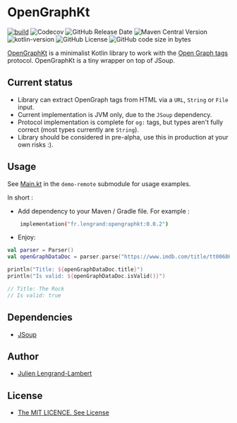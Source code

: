 # OpenGraphKt

[![build](https://github.com/jlengrand/OpenGraphKt/actions/workflows/gradle.yml/badge.svg)](https://github.com/simplex-chat/jlengrand/OpenGraphKt/workflows/gradle.yml)
![Codecov](https://img.shields.io/codecov/c/github/jlengrand/OpenGraphKt)
![GitHub Release Date](https://img.shields.io/github/release-date/jlengrand/OpenGraphKt)
![Maven Central Version](https://img.shields.io/maven-central/v/fr.lengrand/opengraphkt)
![kotlin-version](https://img.shields.io/badge/kotlin-2.1.0-blue?logo=kotlin)
![GitHub License](https://img.shields.io/github/license/jlengrand/OpenGraphKt)
![GitHub code size in bytes](https://img.shields.io/github/languages/code-size/jlengrand/OpenGraphKt)


[OpenGraphKt](https://github.com/jlengrand/OpenGraphKt) is a minimalist Kotlin library to work with the [Open Graph tags](https://ogp.me/) protocol. 
OpenGraphKt is a tiny wrapper on top of JSoup.

## Current status 

* Library can extract OpenGraph tags from HTML via a `URL`, `String` or `File` input.
* Current implementation is JVM only, due to the `JSoup` dependency.
* Protocol implementation is complete for `og:` tags, but types aren't fully correct (most types currently are `String`).
* Library should be considered in pre-alpha, use this in production at your own risks :).

## Usage

See [Main.kt](./demo-remote/src/main/kotlin/fr/lengrand/opengraphktremote/Main.kt) in the `demo-remote` submodule for usage examples. 

In short : 

* Add dependency to your Maven / Gradle file. For example : 

```bash
    implementation("fr.lengrand:opengraphkt:0.0.2")
```

* Enjoy: 

```kotlin
val parser = Parser()
val openGraphDataDoc = parser.parse("https://www.imdb.com/title/tt0068646/")

println("Title: ${openGraphDataDoc.title}")
println("Is valid: ${openGraphDataDoc.isValid()}")

// Title: The Rock
// Is valid: true
```


## Dependencies

- [JSoup](https://jsoup.org/)

## Author

* [Julien Lengrand-Lambert](https://github.com/jlengrand)

## License

* [The MIT LICENCE. See License](./LICENSE)